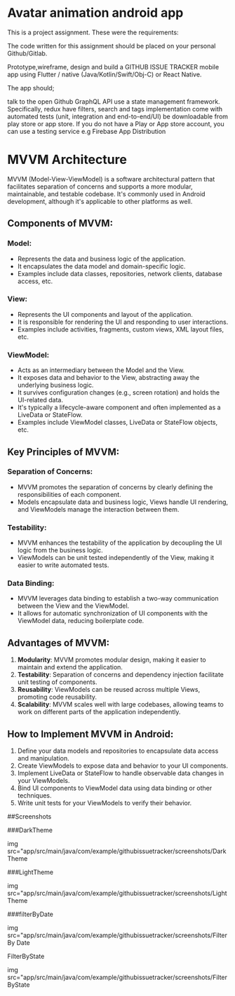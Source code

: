 # Avatar animation android app

This is a project assignment. These were the requirements:

The code written for this assignment should be placed on your personal Github/Gitlab.

Prototype,wireframe, design and build a GITHUB ISSUE TRACKER mobile app using Flutter / native (Java/Kotlin/Swift/Obj-C) or React Native.

The app should;

talk to the open Github GraphQL API
use a state management framework. Specifically, redux
have filters, search and tags implementation
come with automated tests (unit, integration and end-to-end/UI)
be downloadable from play store or app store. If you do not have a Play or App store account, you can use a testing service e.g Firebase App Distribution

# MVVM Architecture

MVVM (Model-View-ViewModel) is a software architectural pattern that facilitates separation of concerns and supports a more modular, maintainable, and testable codebase. It's commonly used in Android development, although it's applicable to other platforms as well.

## Components of MVVM:

### Model:
- Represents the data and business logic of the application.
- It encapsulates the data model and domain-specific logic.
- Examples include data classes, repositories, network clients, database access, etc.

### View:
- Represents the UI components and layout of the application.
- It is responsible for rendering the UI and responding to user interactions.
- Examples include activities, fragments, custom views, XML layout files, etc.

### ViewModel:
- Acts as an intermediary between the Model and the View.
- It exposes data and behavior to the View, abstracting away the underlying business logic.
- It survives configuration changes (e.g., screen rotation) and holds the UI-related data.
- It's typically a lifecycle-aware component and often implemented as a LiveData or StateFlow.
- Examples include ViewModel classes, LiveData or StateFlow objects, etc.

## Key Principles of MVVM:

### Separation of Concerns:
- MVVM promotes the separation of concerns by clearly defining the responsibilities of each component.
- Models encapsulate data and business logic, Views handle UI rendering, and ViewModels manage the interaction between them.

### Testability:
- MVVM enhances the testability of the application by decoupling the UI logic from the business logic.
- ViewModels can be unit tested independently of the View, making it easier to write automated tests.

### Data Binding:
- MVVM leverages data binding to establish a two-way communication between the View and the ViewModel.
- It allows for automatic synchronization of UI components with the ViewModel data, reducing boilerplate code.

## Advantages of MVVM:

1. **Modularity**: MVVM promotes modular design, making it easier to maintain and extend the application.
2. **Testability**: Separation of concerns and dependency injection facilitate unit testing of components.
3. **Reusability**: ViewModels can be reused across multiple Views, promoting code reusability.
4. **Scalability**: MVVM scales well with large codebases, allowing teams to work on different parts of the application independently.

## How to Implement MVVM in Android:

1. Define your data models and repositories to encapsulate data access and manipulation.
2. Create ViewModels to expose data and behavior to your UI components.
3. Implement LiveData or StateFlow to handle observable data changes in your ViewModels.
4. Bind UI components to ViewModel data using data binding or other techniques.
5. Write unit tests for your ViewModels to verify their behavior.

##Screenshots

###DarkTheme

img src="app/src/main/java/com/example/githubissuetracker/screenshots/DarkTheme

###LightTheme

img src="app/src/main/java/com/example/githubissuetracker/screenshots/LightTheme

###filterByDate

img src="app/src/main/java/com/example/githubissuetracker/screenshots/Filter By Date

FilterByState

img src="app/src/main/java/com/example/githubissuetracker/screenshots/FilterByState


